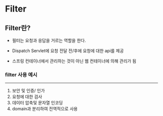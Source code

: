 # Filter

## Filter란?

- 필터는 요청과 응답을 거르는 역할을 한다.

- Dispatch Servlet에 요청 전달 전/후에 요청에 대한 api를 제공

- 스프링 컨테이너에서 관리하는 것이 아닌 웹 컨테이너에 의해 관리가 됨 


### filter 사용 예시
------------------------
1. 보안 및 인증/ 인가
2. 요청에 대한 검사
3. 데이터 압축및 문자열 인코딩
4. domain과 분리하여 전역적으로 사용
